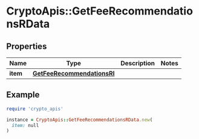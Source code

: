 # CryptoApis::GetFeeRecommendationsRData

## Properties

| Name | Type | Description | Notes |
| ---- | ---- | ----------- | ----- |
| **item** | [**GetFeeRecommendationsRI**](GetFeeRecommendationsRI.md) |  |  |

## Example

```ruby
require 'crypto_apis'

instance = CryptoApis::GetFeeRecommendationsRData.new(
  item: null
)
```

